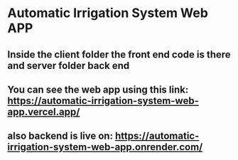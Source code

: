 # Automatic Irrigation System Web APP 

## Inside the client folder the front end code is there and server folder back end

## You can see the web app using this link: https://automatic-irrigation-system-web-app.vercel.app/

## also backend is live on: https://automatic-irrigation-system-web-app.onrender.com/